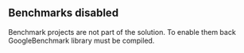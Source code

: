 ## Benchmarks disabled

Benchmark projects are not part of the solution.
To enable them back GoogleBenchmark library must be compiled.
